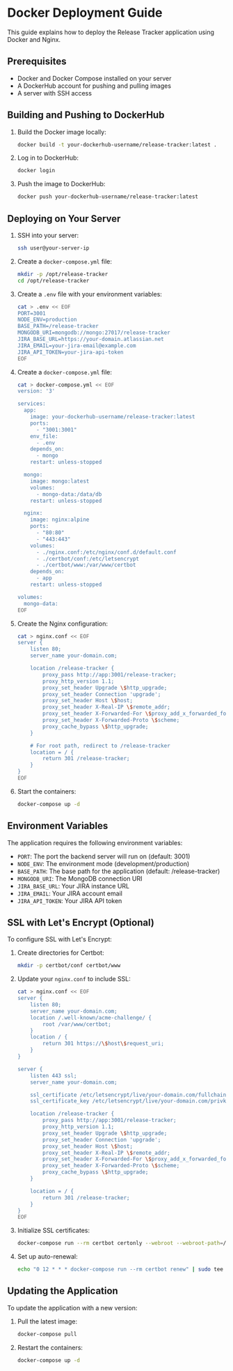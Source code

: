 # Docker Deployment Guide

This guide explains how to deploy the Release Tracker application using Docker and Nginx.

## Prerequisites

- Docker and Docker Compose installed on your server
- A DockerHub account for pushing and pulling images
- A server with SSH access

## Building and Pushing to DockerHub

1. Build the Docker image locally:

   ```bash
   docker build -t your-dockerhub-username/release-tracker:latest .
   ```

2. Log in to DockerHub:

   ```bash
   docker login
   ```

3. Push the image to DockerHub:
   ```bash
   docker push your-dockerhub-username/release-tracker:latest
   ```

## Deploying on Your Server

1. SSH into your server:

   ```bash
   ssh user@your-server-ip
   ```

2. Create a `docker-compose.yml` file:

   ```bash
   mkdir -p /opt/release-tracker
   cd /opt/release-tracker
   ```

3. Create a `.env` file with your environment variables:

   ```bash
   cat > .env << EOF
   PORT=3001
   NODE_ENV=production
   BASE_PATH=/release-tracker
   MONGODB_URI=mongodb://mongo:27017/release-tracker
   JIRA_BASE_URL=https://your-domain.atlassian.net
   JIRA_EMAIL=your-jira-email@example.com
   JIRA_API_TOKEN=your-jira-api-token
   EOF
   ```

4. Create a `docker-compose.yml` file:

   ```bash
   cat > docker-compose.yml << EOF
   version: '3'

   services:
     app:
       image: your-dockerhub-username/release-tracker:latest
       ports:
         - "3001:3001"
       env_file:
         - .env
       depends_on:
         - mongo
       restart: unless-stopped

     mongo:
       image: mongo:latest
       volumes:
         - mongo-data:/data/db
       restart: unless-stopped

     nginx:
       image: nginx:alpine
       ports:
         - "80:80"
         - "443:443"
       volumes:
         - ./nginx.conf:/etc/nginx/conf.d/default.conf
         - ./certbot/conf:/etc/letsencrypt
         - ./certbot/www:/var/www/certbot
       depends_on:
         - app
       restart: unless-stopped

   volumes:
     mongo-data:
   EOF
   ```

5. Create the Nginx configuration:

   ```bash
   cat > nginx.conf << EOF
   server {
       listen 80;
       server_name your-domain.com;

       location /release-tracker {
           proxy_pass http://app:3001/release-tracker;
           proxy_http_version 1.1;
           proxy_set_header Upgrade \$http_upgrade;
           proxy_set_header Connection 'upgrade';
           proxy_set_header Host \$host;
           proxy_set_header X-Real-IP \$remote_addr;
           proxy_set_header X-Forwarded-For \$proxy_add_x_forwarded_for;
           proxy_set_header X-Forwarded-Proto \$scheme;
           proxy_cache_bypass \$http_upgrade;
       }

       # For root path, redirect to /release-tracker
       location = / {
           return 301 /release-tracker;
       }
   }
   EOF
   ```

6. Start the containers:
   ```bash
   docker-compose up -d
   ```

## Environment Variables

The application requires the following environment variables:

- `PORT`: The port the backend server will run on (default: 3001)
- `NODE_ENV`: The environment mode (development/production)
- `BASE_PATH`: The base path for the application (default: /release-tracker)
- `MONGODB_URI`: The MongoDB connection URI
- `JIRA_BASE_URL`: Your JIRA instance URL
- `JIRA_EMAIL`: Your JIRA account email
- `JIRA_API_TOKEN`: Your JIRA API token

## SSL with Let's Encrypt (Optional)

To configure SSL with Let's Encrypt:

1. Create directories for Certbot:

   ```bash
   mkdir -p certbot/conf certbot/www
   ```

2. Update your `nginx.conf` to include SSL:

   ```bash
   cat > nginx.conf << EOF
   server {
       listen 80;
       server_name your-domain.com;
       location /.well-known/acme-challenge/ {
           root /var/www/certbot;
       }
       location / {
           return 301 https://\$host\$request_uri;
       }
   }

   server {
       listen 443 ssl;
       server_name your-domain.com;

       ssl_certificate /etc/letsencrypt/live/your-domain.com/fullchain.pem;
       ssl_certificate_key /etc/letsencrypt/live/your-domain.com/privkey.pem;

       location /release-tracker {
           proxy_pass http://app:3001/release-tracker;
           proxy_http_version 1.1;
           proxy_set_header Upgrade \$http_upgrade;
           proxy_set_header Connection 'upgrade';
           proxy_set_header Host \$host;
           proxy_set_header X-Real-IP \$remote_addr;
           proxy_set_header X-Forwarded-For \$proxy_add_x_forwarded_for;
           proxy_set_header X-Forwarded-Proto \$scheme;
           proxy_cache_bypass \$http_upgrade;
       }

       location = / {
           return 301 /release-tracker;
       }
   }
   EOF
   ```

3. Initialize SSL certificates:

   ```bash
   docker-compose run --rm certbot certonly --webroot --webroot-path=/var/www/certbot -d your-domain.com
   ```

4. Set up auto-renewal:
   ```bash
   echo "0 12 * * * docker-compose run --rm certbot renew" | sudo tee -a /etc/crontab
   ```

## Updating the Application

To update the application with a new version:

1. Pull the latest image:

   ```bash
   docker-compose pull
   ```

2. Restart the containers:
   ```bash
   docker-compose up -d
   ```

